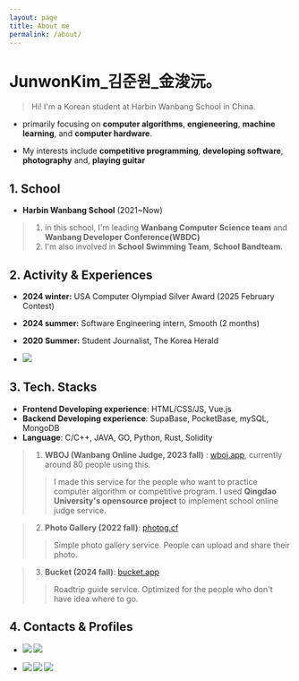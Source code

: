 ```yaml
---
layout: page
title: About me
permalink: /about/
---
```


# JunwonKim_김준원_金浚沅。
> Hi! I'm a Korean student at Harbin Wanbang School in China.   

-  primarily focusing on __computer algorithms__, __engieneering__, __machine learning__, and __computer hardware__.

- My interests include __competitive programming__, __developing software__, __photography__ and, __playing guitar__

## 1. School
- __Harbin Wanbang School__ (2021~Now)
> 1. in this school, I'm leading __Wanbang Computer Science team__ and  __Wanbang Developer Conference(WBDC)__
> 2. I'm also involved in __School Swimming Team__, __School Bandteam__.
> 

## 2. Activity & Experiences
- __2024 winter:__ USA Computer Olympiad Silver Award (2025 February Contest)
- __2024 summer:__ Software Engineering intern, Smooth (2 months)
- __2020 Summer:__ Student Journalist, The Korea Herald


- <b>
        <a href="https://sajin07.netlify.app/" target="_blank"><img src="https://img.shields.io/badge/PhotoWorks-000000?style=flat-square&logo=Sony&logoColor=white"/></a>
</b>

## 3. Tech. Stacks
- __Frontend Developing experience__: HTML/CSS/JS, Vue.js
- __Backend Developing experience__: SupaBase, PocketBase, mySQL, MongoDB
- __Language__: C/C++, JAVA, GO, Python, Rust, Solidity



> 1. __WBOJ (Wanbang Online Judge, 2023 fall)__ : [wboj.app](wboj.app), currently around 80 people using this.
>>I made this service for the people who want to practice computer algorithm or competitive program. I used __Qingdao University's opensource project__ to implement school online judge service.


>2. __Photo Gallery (2022 fall)__: [photog.cf](photog.cf)
>> Simple photo gallery service. People can upload and share their photo. 

>3. __Bucket (2024 fall)__: [bucket.app](bucket.app)
>> Roadtrip guide service. Optimized for the people who don't have idea where to go.



## 4. Contacts & Profiles

- <b>
        <a href="mailto:junwonkim59@gmail.com" target="_blank"><img src="https://img.shields.io/badge/junwonkim59@gmail.com-EA4335?style=flat-square&logo=Gmail&logoColor=white"/></a>
          <a href="mailto:junwonkim04@outlook.com" target="_blank"><img src="https://img.shields.io/badge/junwonkim04@outlook.com-0078D4?style=flat-square&logo=microsoftoutlook&logoColor=white"/></a>
</b>

- <b>
          <a href="https://www.linkedin.com/in/junwon-kim-954a662ab/" target="_blank"><img src="https://img.shields.io/badge/Linkedin-0A66C2?style=flat-square&logo=linkedin&logoColor=white"/></a>
  <a href="https://codeforces.com/profile/junwonkim0416" target="_blank"><img src="https://img.shields.io/badge/Codeforces-1F8ACB?style=flat-square&logo=Codeforces&logoColor=white"/></a>
          <a href="https://github.com/notj-code" target="_blank"><img src="https://img.shields.io/badge/GitHub-181717?style=flat-square&logo=GitHub&logoColor=white"/></a>
</b>
